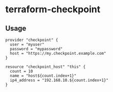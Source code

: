 # terraform-checkpoint

## Usage

```hcl-terraform
provider "checkpoint" {
  user = "myuser"
  password = "mypassword"
  host = "https://my.checkpoint.example.com"
}

resource "checkpoint_host" "this" {
  count = 10
  name = "host${count.index+1}"
  ip4_address = "192.168.10.${count.index+1}"
}

```
